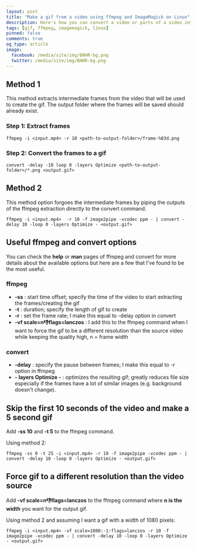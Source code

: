 ```yaml
---
layout: post
title: "Make a gif from a video using ffmpeg and ImageMagick on Linux"
description: Here's how you can convert a video or parts of a video into a gif using ffmpeg and ImageMagick on Linux.
tags: [gif, ffmpeg, imagemagick, linux]
pinned: false
comments: true
og_type: article
image:
  facebook: /media/site/img/BNHR-bg.png
  twitter: /media/site/img/BNHR-bg.png
---
```


## Method 1
This method extracts intermediate frames from the  video that will be used to create the gif. The output folder where the frames will be saved should already exist.

### Step 1: Extract frames
```shell
ffmpeg -i <input.mp4> -r 10 <path-to-output-folder>/frame-%03d.png
```
### Step 2: Convert the frames to a gif
```shell
convert -delay -10 loop 0 -layers Optimize <path-to-output-folder>/*.png <output.gif>
```

## Method 2
This method option forgoes the intermediate frames by piping the outputs of the ffmpeg extraction directly to the convert command.

```shell
ffmpeg -i <input.mp4>  -r 10 -f image2pipe -vcodec ppm - | convert -delay 10 -loop 0 -layers Optimize - <output.gif>
```

## Useful ffmpeg and convert options
You can check the **help** or **man** pages of ffmpeg and convert for more details about the available options but here are a few that I've found to be the most useful.

### ffmpeg
* **-ss** : start time offset; specify the time of the video to start extracting the frames/creating the gif
* **-t** : duration; specify the length of gif to create
* **-r** : set the frame rate; I make this equal to -delay option in convert
* **-vf scale=n:-1:flags=lanczos** : I add this to the ffmpeg command when I want to force the gif to be a different resolution than the source video while keeping the quality high, n = frame width

### convert
* **-delay** : specify the pause between frames; I make this equal to -r option in ffmpeg
* **- layers Optimize -** : optimizes the resulting gif; greatly reduces file size especially if the frames have a lot of similar images (e.g. background doesn't change).

## Skip the first 10 seconds of the video and make a 5 second gif
Add **-ss 10** and **-t 5** to the ffmpeg command.

Using method 2:
```shell
ffmpeg -ss 0 -t 25 -i <input.mp4> -r 10 -f image2pipe -vcodec ppm - | convert -delay 10 -loop 0 -layers Optimize - <output.gif>
```

## Force gif to a different resolution than the video source
Add **-vf scale=n:-1:flags=lanczos** to the ffmpeg command where **n is the width** you want for the output gif.

Using method 2 and assuming I want a gif with a width of 1080 pixels:
```shell
ffmpeg -i <input.mp4> -vf scale=1080:-1:flags=lanczos -r 10 -f image2pipe -vcodec ppm - | convert -delay 10 -loop 0 -layers Optimize - <output.gif>
```
